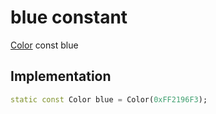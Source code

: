 


# blue constant







[Color](https://api.flutter.dev/flutter/dart-ui/Color-class.html) const blue
  







## Implementation

```dart
static const Color blue = Color(0xFF2196F3);
```







